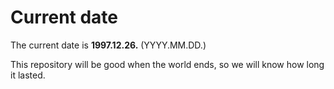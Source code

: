 # Current date

The current date is **1997.12.26.** (YYYY.MM.DD.)

This repository will be good when the world ends, so we will know how long it lasted.